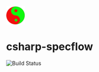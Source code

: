 
<img src="https://raw.githubusercontent.com/cyber-dojo/nginx/master/images/home_page_logo.png" alt="cyber-dojo yin/yang logo" width="50px" height="50px"/>

# csharp-specflow

![Build Status](https://travis-ci.org/cyber-dojo-languages/csharp-specflow.svg?branch=master)
